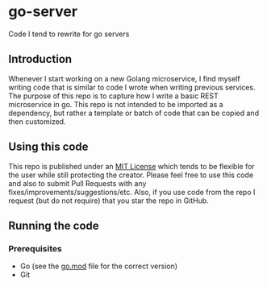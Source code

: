 # go-server
Code I tend to rewrite for go servers

## Introduction
Whenever I start working on a new Golang microservice, I find myself writing code that is similar to code I wrote when writing previous services.  The purpose of this repo is to capture how I write a basic REST microservice in go.  This repo is not intended to be imported as a dependency, but rather a template or batch of code that can be copied and then customized.

## Using this code
This repo is published under an [MIT License](LICENSE) which tends to be flexible for the user while still protecting the creator.  Please feel free to use this code and also to submit Pull Requests with any fixes/improvements/suggestions/etc.  Also, if you use code from the repo I request (but do not require) that you star the repo in GitHub.

## Running the code

### Prerequisites
- Go (see the [go.mod](https://github.com/NathanBak/go-server/blob/755e067fd4b192641c8478422a49549e316e137c/go.mod#L3) file for the correct version) 
- Git